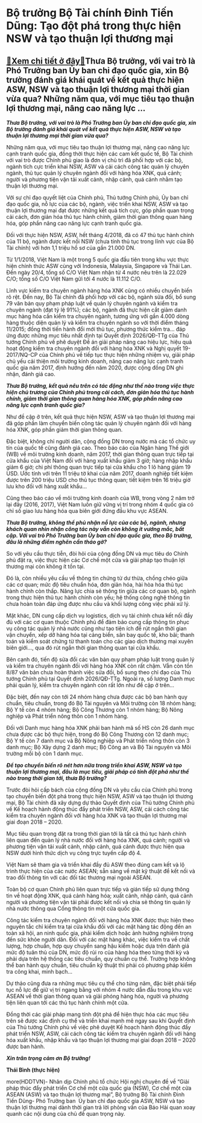 Bộ trưởng Bộ Tài chính Đinh Tiến Dũng: Tạo đột phá trong thực hiện NSW và tạo thuận lợi thương mại
==================================================================================================

[:gift:Xem chi tiết ở đây:gift:](https://hddtvn.com/bo-truong-bo-tai-chinh-dinh-tien-dung-tao-dot-pha-trong-thuc-hien-nsw-va-tao-thuan-loi-thuong-mai/)Thưa Bộ trưởng, với vai trò là Phó Trưởng ban Ủy ban chỉ đạo quốc gia, xin Bộ trưởng đánh giá khái quát về kết quả thực hiện ASW, NSW và tạo thuận lợi thương mại thời gian vừa qua? Những năm qua, với mục tiêu tạo thuận lợi thương mại, nâng cao năng lực …
--------------------------------------------------------------------------------------------------------------------------------------------------------------------------------------------------------------------------------------------------------------







 






***Thưa Bộ trưởng, với vai trò là Phó Trưởng ban Ủy ban chỉ đạo quốc gia, xin Bộ trưởng đánh giá khái quát về kết quả thực hiện ASW, NSW và tạo thuận lợi thương mại thời gian vừa qua?***


Những năm qua, với mục tiêu tạo thuận lợi thương mại, nâng cao năng lực cạnh tranh quốc gia, đồng thời thực hiện các cam kết quốc tế, Bộ Tài chính với vai trò được Chính phủ giao là đơn vị chủ trì đã phối hợp với các bộ, ngành tích cực triển khai NSW, ASW và cải cách công tác quản lý chuyên ngành, thủ tục quản lý chuyên ngành đối với hàng hóa XNK, quá cảnh; người và phương tiện vận tải xuất cảnh, nhập cảnh, quá cảnh nhằm tạo thuận lợi thương mại.


Với sự chỉ đạo quyết liệt của Chính phủ, Thủ tướng Chính phủ, Ủy ban chỉ đạo quốc gia, nỗ lực của các bộ, ngành, việc triển khai NSW, ASW và tạo thuận lợi thương mại đạt được những kết quả tích cực, góp phần quan trọng cải cách, đơn giản hóa thủ tục hành chính, giảm thời gian thông quan hàng hóa, góp phần nâng cao năng lực cạnh tranh quốc gia.


Đối với thực hiện NSW, ASW, hết tháng 4/2018, đã có 47 thủ tục hành chính của 11 bộ, ngành được kết nối NSW (chưa tính thủ tục trong lĩnh vực của Bộ Tài chính) với hơn 1,1 triệu hồ sơ của gần 21.000 DN.


Từ 1/1/2018, Việt Nam là một trong 5 quốc gia đầu tiên trong khu vực thực hiện chính thức ASW cùng với Indonesia, Malaysia, Singapore và Thái Lan. Đến ngày 20/4, tổng số C/O Việt Nam nhận từ 4 nước nêu trên là 22.029 C/O; tổng số C/O Việt Nam gửi tới 4 nước là 11.112 C/O.


Lĩnh vực kiểm tra chuyên ngành hàng hóa XNK cũng có nhiều chuyển biến rõ rệt. Đến nay, Bộ Tài chính đã phối hợp với các bộ, ngành sửa đổi, bổ sung 79 văn bản quy phạm pháp luật về quản lý chuyên ngành và kiểm tra chuyên ngành (đạt tỷ lệ 91%); các bộ, ngành đã thực hiện cắt giảm danh mục hàng hóa cần kiểm tra chuyên ngành, tương ứng với gần 4.000 dòng hàng thuộc diện quản lý và kiểm tra chuyên ngành so với thời điểm tháng 11/2015; đồng thời tiến hành đổi mới thủ tục, phương thức kiểm tra… đáp ứng được những mục tiêu nhất định tại Quyết định 2026/QĐ-TTg của Thủ tướng Chính phủ về phê duyệt Đề án giải pháp nâng cao hiệu lực, hiệu quả hoạt động kiểm tra chuyên ngành đối với hàng hóa XNK và Nghị quyết 19-2017/NQ-CP của Chính phủ về tiếp tục thực hiện những nhiệm vụ, giải pháp chủ yếu cải thiện môi trường kinh doanh, nâng cao năng lực cạnh tranh quốc gia năm 2017, định hướng đến năm 2020, được cộng đồng DN ghi nhận, đánh giá cao.


***Thưa Bộ trưởng, kết quả nêu trên có tác động như thế nào trong việc thực hiện chủ trương của Chính phủ trong cải cách, đơn giản hóa thủ tục hành chính, giảm thời gian thông quan hàng hóa XNK, góp phần nâng cao năng lực cạnh tranh quốc gia?***


Như đề cập ở trên, kết quả thực hiện NSW, ASW và tạo thuận lợi thương mại đã góp phần làm chuyển biến công tác quản lý chuyên ngành đối với hàng hóa XNK, góp phần giảm thời gian thông quan.


Đặc biệt, không chỉ người dân, cộng đồng DN trong nước mà các tổ chức uy tín của quốc tế cũng đánh giá cao. Theo báo cáo của Ngân hàng Thế giới (WB) về môi trường kinh doanh, năm 2017, thời gian thông quan trực tiếp tại cửa khẩu của Việt Nam đối với hàng xuất khẩu giảm 3 giờ; hàng nhập khẩu giảm 6 giờ; chi phí thông quan trực tiếp tại cửa khẩu cho 1 lô hàng giảm 19 USD. Ước tính với trên 11 triệu tờ khai của năm 2017, doanh nghiệp tiết kiệm được trên 200 triệu USD cho thủ tục thông quan; tiết kiệm trên 16 triệu giờ lưu kho đối với hàng xuất khẩu…


Cũng theo báo cáo về môi trường kinh doanh của WB, trong vòng 2 năm trở lại đây (2016, 2017), Việt Nam luôn giữ vững vị trí trong nhóm 4 quốc gia có chỉ số giao lưu hàng hóa qua biên giới đứng đầu khu vực ASEAN. 


***Thưa Bộ trưởng, không thể phủ nhận nỗ lực của các bộ, ngành, nhưng khách quan nhìn nhận công tác này vẫn còn không ít vướng mắc, bất cập. Với vai trò Phó Trưởng ban Ủy ban chỉ đạo quốc gia, theo Bộ trưởng, đâu là những điểm nghẽn cần tháo gỡ?***


So với yêu cầu thực tiễn, đòi hỏi của cộng đồng DN và mục tiêu do Chính phủ đặt ra, việc thực hiện các Cơ chế một cửa và giải pháp tạo thuận lợi thương mại còn không ít tồn tại.


Đó là, còn nhiều yêu cầu về thông tin chứng từ dư thừa, chồng chéo giữa các cơ quan; mức độ tiêu chuẩn hóa, đơn giản hóa, hài hòa hóa thủ tục hành chính còn thấp. Năng lực chia sẻ thông tin giữa các cơ quan bộ, ngành trong thực hiện thủ tục hành chính còn yếu; hệ thống công nghệ thông tin chưa hoàn toàn đáp ứng được nhu cầu và khối lượng công việc phải xử lý.


Mặt khác, DN cung cấp dịch vụ logistics, dịch vụ tài chính chưa kết nối đầy đủ với các cơ quan thuộc Chính phủ để đảm bảo cung cấp thông tin phục vụ công tác quản lý nhà nước cũng như tạo tiện ích để rút ngắn thời gian vận chuyển, xếp dỡ hàng hóa tại cảng biển, sân bay quốc tế, kho bãi; thanh toán và kiểm soát chứng từ thanh toán cho các giao dịch thương mại xuyên biên giới…, qua đó rút ngắn thời gian thông quan tại cửa khẩu.


Bên cạnh đó, tiến độ sửa đổi các văn bản quy phạm pháp luật trong quản lý và kiểm tra chuyên ngành đối với hàng hóa XNK còn rất chậm. Vẫn còn tồn 8/87 văn bản chưa hoàn thành việc sửa đổi, bổ sung theo chỉ đạo của Thủ tướng Chính phủ tại Quyết định 2026/QĐ-TTg. Ngoài ra, số lượng Danh mục phải quản lý, kiểm tra chuyên ngành còn rất lớn như đề cập ở trên…


Đặc biệt, đến nay còn tới 24 nhóm hàng chưa được các bộ ban hành quy chuẩn, tiêu chuẩn, trong đó Bộ Tài nguyên và Môi trường còn 18 nhóm hàng; Bộ Y tế còn 4 nhóm hàng; Bộ Công Thương còn 1 nhóm hàng; Bộ Nông nghiệp và Phát triển nông thôn còn 1 nhóm hàng.


Đối với Danh mục hàng hóa XNK phải ban hành mã số HS còn 26 danh mục chưa được các bộ thực hiện, trong đó Bộ Công Thương còn 12 danh mục; Bộ Y tế còn 7 danh mục và Bộ Nông nghiệp và Phát triển nông thôn còn 3 danh mục; Bộ Xây dựng 2 danh mục; Bộ Công an và Bộ Tài nguyên và Môi trường mỗi bộ còn 1 danh mục.


***Để tạo chuyển biến rõ nét hơn nữa trong triển khai ASW, NSW và tạo thuận lợi thương mại, đâu là mục tiêu, giải pháp có tính đột phá như thế nào trong thời gian tới, thưa Bộ trưởng?***


Trước đòi hỏi cấp bách của cộng đồng DN và yêu cầu của Chính phủ trong tạo chuyển biến đột phá trong thực hiện NSW, ASW và tạo thuận lợi thương mại, Bộ Tài chính đã xây dựng dự thảo Quyết định của Thủ tướng Chính phủ về Kế hoạch hành động thúc đẩy phát triển NSW, ASW, cải cách công tác kiểm tra chuyên ngành đối với hàng hóa XNK và tạo thuận lợi thương mại giai đoạn 2018 – 2020.


Mục tiêu quan trọng đặt ra trong thời gian tới là tất cả thủ tục hành chính liên quan đến quản lý nhà nước đối với hàng hóa XNK, quá cảnh; người và phương tiện vận tải xuất cảnh, nhập cảnh, quá cảnh được thực hiện qua NSW dưới hình thức dịch vụ công trực tuyến cấp độ 4.


Việt Nam sẽ tham gia và triển khai đầy đủ ASW theo đúng cam kết và lộ trình thực hiện của các nước ASEAN; sẵn sàng về mặt kỹ thuật để kết nối và trao đổi thông tin với các đối tác thương mại ngoài ASEAN.


Toàn bộ cơ quan Chính phủ liên quan trực tiếp và gián tiếp sử dụng thông tin về hoạt động XNK, quá cảnh hàng hóa; xuất cảnh, nhập cảnh, quá cảnh người và phương tiện vận tải phải được kết nối và chia sẻ thông tin quản lý nhà nước thông qua Cổng thông tin một cửa quốc gia.


Công tác kiểm tra chuyên ngành đối với hàng hóa XNK được thực hiện theo nguyên tắc chỉ kiểm tra tại cửa khẩu đối với các mặt hàng tác động đến an toàn xã hội, an ninh quốc gia, phải kiểm dịch hoặc ảnh hưởng nghiêm trọng đến sức khỏe người dân. Đối với các mặt hàng khác, việc kiểm tra về chất lượng, hợp chuẩn, hợp quy chuyển sang hậu kiểm hoặc dựa trên đánh giá mức độ tuân thủ của DN, mức độ rủi ro của hàng hóa theo từng thời kỳ và phải dựa trên hệ thống các tiêu chuẩn, quy chuẩn cụ thể. Trường hợp không thể ban hành quy chuẩn, tiêu chuẩn kỹ thuật thì phải có phương pháp kiểm tra công khai, minh bạch…


Dự thảo cũng đưa ra những mục tiêu cụ thể cho từng năm, đặc biệt phải tiếp tục nỗ lực để giữ vị trí ngang bằng với nhóm 4 nước dẫn đầu trong khu vực ASEAN về thời gian thông quan và giải phóng hàng hóa, người và phương tiện liên quan tới các thủ tục hành chính một cửa.


Đồng thời các giải pháp mang tính đột phá để hiện thực hóa các mục tiêu trên sẽ được xác định cụ thể và triển khai mạnh mẽ ngay sau khi Quyết định của Thủ tướng Chính phủ về việc phê duyệt Kế hoạch hành động thúc đẩy phát triển NSW, ASW, cải cách công tác kiểm tra chuyên ngành đối với hàng hóa xuất khẩu, nhập khẩu và tạo thuận lợi thương mại giai đoạn 2018 – 2020 được ban hành.


***Xin trân trọng cảm ơn Bộ trưởng!***






**Thái Bình (thực hiện)**



more(HDDTVN)- Nhân dịp Chính phủ tổ chức Hội nghị chuyên đề về “Giải pháp thúc đẩy phát triển Cơ chế một cửa quốc gia (NSW), Cơ chế một cửa ASEAN (ASW) và tạo thuận lợi thương mại”, Bộ trưởng Bộ Tài chính Đinh Tiến Dũng- Phó Trưởng ban  Ủy ban chỉ đạo quốc gia ASW, NSW và tạo thuận lợi thương mại dành thời gian trả lời phỏng vấn của Báo Hải quan xoay quanh các nội dung của chủ đề quan trọng này.


